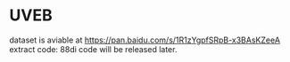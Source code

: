 # UVEB
dataset is aviable at https://pan.baidu.com/s/1R1zYgpfSRpB-x3BAsKZeeA  extract code: 88di
code will be released later.
